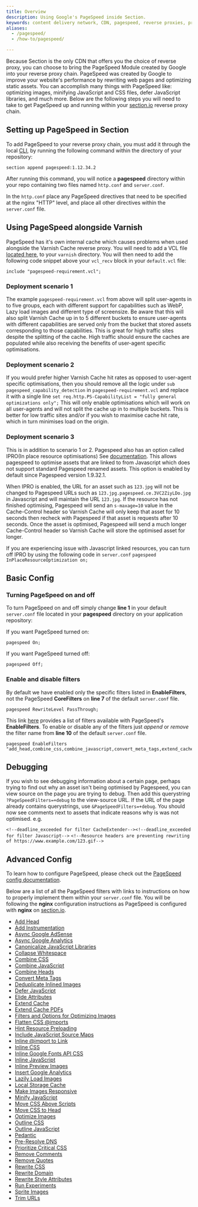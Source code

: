 ```yaml
---
title: Overview
description: Using Google's PageSpeed inside Section.
keywords: content delivery network, CDN, pagespeed, reverse proxies, proxy, proxy template
aliases:
  - /pagespeed/
  - /how-to/pagespeed/

---
```


Because Section is the only CDN that offers you the choice of reverse proxy, you can choose to bring the PageSpeed Module created by Google into your reverse proxy chain. PageSpeed was created by Google to improve your website's performance by rewriting web pages and optimizing static assets. You can accomplish many things with PageSpeed like: optimizing images, minifying JavaScript and CSS files, defer JavaScript libraries, and much more. Below are the following steps you will need to take to get PageSpeed up and running within your [section.io](https://www.section.io) reverse proxy chain.

## Setting up PageSpeed in Section

To add PageSpeed to your reverse proxy chain, you must add it through the local [CLI](/docs/local-development), by running the following command within the directory of your repository:

    section append pagespeed:1.12.34.2

After running this command, you will notice a **pagespeed** directory within your repo containing two files named `http.conf` and `server.conf`.

In the `http.conf` place any PageSpeed directives that need to be specified at the nginx "HTTP" level, and place all other directives within the `server.conf` file.

## Using PageSpeed alongside Varnish

PageSpeed has it's own internal cache which causes problems when used alongside the Varnish Cache reverse proxy. You will need to add a VCL file [located here](https://gist.github.com/section-io-gists/dcda5a05d1006e3b8c8bd17e7105749c), to your `varnish` directory. You will then need to add the following code snippet above your `vcl_recv` block in your `default.vcl` file:

```
include "pagespeed-requirement.vcl";
```

### Deployment scenario 1

The example `pagespeed-requirement.vcl` from above will split user-agents in to five groups, each with different support for capabilities such as WebP, Lazy load images and different type of screensize. Be aware that this will also split Varnish Cache  up in to 5 different buckets to ensure user-agents with different capabilities are served only from the bucket that stored assets corresponding to those capabilities. This is great for high traffic sites despite the splitting of the cache. High traffic should ensure the caches are populated while also receiving the benefits of user-agent specific optimisations.

### Deployment scenario 2

If you would prefer higher Varnish Cache  hit rates as opposed to user-agent specific optimisations, then you should remove all the logic under `sub pagespeed_capability_detection` in `pagespeed-requirement.vcl` and replace it with a single line
```set req.http.PS-CapabilityList = "fully general optimizations only";```
This will only enable optimisations which will work on all user-agents and will not split the cache up in to multiple buckets. This is better for low traffic sites and/or if you wish to maximise cache hit rate, which in turn minimises load on the origin.

### Deployment scenario 3

This is in addition to scenario 1 or 2. Pagespeed also has an option called IPRO(In place resource optimisations) See [documentation](https://modpagespeed.com/doc/system#ipro). This allows pagespeed to optimise assets that are linked to from Javascript which does not support standard Pagespeed renamed assets. This option is enabled by default since Pagespeed version 1.9.32.1.

When IPRO is enabled, the URL for an asset such as `123.jpg` will not be changed to Pagespeed URLs such as `123.jpg.pagespeed.ce.3VC2ZiyLDo.jpg` in Javascript and will maintain the URL `123.jpg`. If the resource has not finished optimising, Pagespeed will send an `s-maxage=10` value in the Cache-Control header so Varnish Cache will only keep that asset for 10 seconds then recheck with Pagespeed if that asset is requests after 10 seconds. Once the asset is optimised, Pagespeed will send a much longer Cache-Control header so Varnish Cache will store the optimised asset for longer.

If you are experiencing issue with Javascript linked resources, you can turn off IPRO by using the following code in `server.conf`
```pagespeed InPlaceResourceOptimization on;```



## Basic Config

### Turning PageSpeed on and off

To turn PageSpeed on and off simply change **line 1** in your default `server.conf` file located in your **pagespeed** directory on your application repository:

If you want PageSpeed turned on:

    pagespeed On;

If you want PageSpeed turned off:

    pagespeed Off;

### Enable and disable filters

By default we have enabled only the specific filters listed in **EnableFilters**, not the PageSpeed **CoreFilters** on **line 7** of the default `server.conf` file.

    pagespeed RewriteLevel PassThrough;

This link [here](https://modpagespeed.com/doc/config_filters#enabling) provides a list of filters available with PageSpeed's **EnableFilters**. To enable or disable any of the filters just *append* or *remove* the filter name from **line 10** of the default `server.conf` file.

    pagespeed EnableFilters "add_head,combine_css,combine_javascript,convert_meta_tags,extend_cache,fallback_rewrite_css_urls,flatten_css_imports,inline_css,inline_import_to_link,inline_javascript,rewrite_css,rewrite_images,rewrite_javascript,rewrite_style_attributes_with_url";

## Debugging
If you wish to see debugging information about a certain page, perhaps trying to find out why an asset isn't being optimised by Pagespeed, you can view source on the page you are trying to debug. Then add this querystring `?PageSpeedFilters=+debug` to the view-source URL. If the URL of the page already contains querystrings, use `&PageSpeedFilters=+debug`. You should now see comments next to assets that indicate reasons why is was not optimised. e.g.

```<!--deadline_exceeded for filter CacheExtender--><!--deadline_exceeded for filter Javascript-->```
```<!--Resource headers are preventing rewriting of https://www.example.com/123.gif-->```

## Advanced Config

To learn how to configure PageSpeed, please check out the [PageSpeed config documentation](https://modpagespeed.com/doc/config_filters).

Below are a list of all the PageSpeed filters with links to instructions on how to properly implement them within your `server.conf` file. You will be following the **nginx** configuration instructions as PageSpeed is configured with **nginx** on [section.io](https://www.section.io).

* [Add Head](https://modpagespeed.com/doc/filter-head-add)
* [Add Instrumentation](https://modpagespeed.com/doc/filter-instrumentation-add)
* [Async Google AdSense](https://modpagespeed.com/doc/filter-make-show-ads-async)
* [Async Google Analytics](https://modpagespeed.com/doc/filter-make-google-analytics-async)
* [Canonicalize JavaScript Libraries](https://modpagespeed.com/doc/filter-canonicalize-js)
* [Collapse Whitespace](https://modpagespeed.com/doc/filter-whitespace-collapse)
* [Combine CSS](https://modpagespeed.com/doc/filter-css-combine)
* [Combine JavaScript](https://modpagespeed.com/doc/filter-js-combine)
* [Combine Heads](https://modpagespeed.com/doc/filter-head-combine)
* [Convert Meta Tags](https://modpagespeed.com/doc/filter-convert-meta-tags)
* [Deduplicate Inlined Images](https://modpagespeed.com/doc/filter-dedup-inlined-images)
* [Defer JavaScript](https://modpagespeed.com/doc/filter-js-defer)
* [Elide Attributes](https://modpagespeed.com/doc/filter-attribute-elide)
* [Extend Cache](https://modpagespeed.com/doc/filter-cache-extend)
* [Extend Cache PDFs](https://modpagespeed.com/doc/filter-cache-extend-pdfs)
* [Filters and Options for Optimizing Images](https://modpagespeed.com/doc/reference-image-optimize)
* [Flatten CSS @imports](https://modpagespeed.com/doc/filter-flatten-css-imports)
* [Hint Resource Preloading](https://modpagespeed.com/doc/filter-hint-preload-subresources)
* [Include JavaScript Source Maps](https://modpagespeed.com/doc/filter-source-maps-include)
* [Inline @import to Link](https://modpagespeed.com/doc/filter-css-inline-import)
* [Inline CSS](https://modpagespeed.com/doc/filter-css-inline)
* [Inline Google Fonts API CSS](https://modpagespeed.com/doc/filter-css-inline-google-fonts)
* [Inline JavaScript](https://modpagespeed.com/doc/filter-js-inline)
* [Inline Preview Images](https://modpagespeed.com/doc/filter-inline-preview-images)
* [Insert Google Analytics](https://modpagespeed.com/doc/filter-insert-ga)
* [Lazily Load Images](https://modpagespeed.com/doc/filter-lazyload-images)
* [Local Storage Cache](https://modpagespeed.com/doc/filter-local-storage-cache)
* [Make Images Responsive](https://modpagespeed.com/doc/filter-image-responsive)
* [Minify JavaScript](https://modpagespeed.com/doc/filter-js-minify)
* [Move CSS Above Scripts](https://modpagespeed.com/doc/filter-css-above-scripts)
* [Move CSS to Head](https://modpagespeed.com/doc/filter-css-to-head)
* [Optimize Images](https://modpagespeed.com/doc/filter-image-optimize)
* [Outline CSS](https://modpagespeed.com/doc/filter-css-outline)
* [Outline JavaScript](https://modpagespeed.com/doc/filter-js-outline)
* [Pedantic](https://modpagespeed.com/doc/filter-pedantic)
* [Pre-Resolve DNS](https://modpagespeed.com/doc/filter-insert-dns-prefetch)
* [Prioritize Critical CSS](https://modpagespeed.com/doc/filter-prioritize-critical-css)
* [Remove Comments](https://modpagespeed.com/doc/filter-comment-remove)
* [Remove Quotes](https://modpagespeed.com/doc/filter-quote-remove)
* [Rewrite CSS](https://modpagespeed.com/doc/filter-css-rewrite)
* [Rewrite Domain](https://modpagespeed.com/doc/filter-domain-rewrite)
* [Rewrite Style Attributes](https://modpagespeed.com/doc/filter-rewrite-style-attributes)
* [Run Experiments](https://modpagespeed.com/doc/module-run-experiment)
* [Sprite Images](https://modpagespeed.com/doc/filter-image-sprite)
* [Trim URLs](https://modpagespeed.com/doc/filter-trim-urls)
